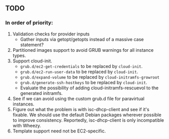 ## TODO ##

### In order of priority: ###

1. Validation checks for provider inputs
    * Gather inputs via getopt/getopts instead of a massive case statement?
2. Partitioned images support to avoid GRUB warnings for all instance types.
3. Support cloud-init.
    * `grub.d/ec2-get-credentials` to be replaced by `cloud-init`.
    * `grub.d/ec2-run-user-data` to be replaced by `cloud-init`.
    * `grub.d/expand-volume` to be replaced by `cloud-initramfs-growroot`
    * `grub.d/generate-ssh-hostkeys` to be replaced by `cloud-init`.
    * Evaluate the possibility of adding cloud-initramfs-rescuevol to the generated initramfs.
4. See if we can avoid using the custom grub.d file for paravirtual instances.
5. Figure out what the problem is with isc-dhcp-client and see if it's fixable. We should use the default Debian packages wherever possible to improve consistency. Reportedly, isc-dhcp-client is only incompatible with Wheezy.
6. Template support need not be EC2-specific.
